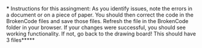 **\*** Instructions for this assingment:
As you identify issues, note the errors in a document or on a piece of paper.
You should then correct the code in the BrokenCode files and save those files.
Refresh the file in the BrokenCode folder in your browser.
If your changes were successful, you should see working functionality.
If not, go back to the drawing board!
This should have 3 files**\***
